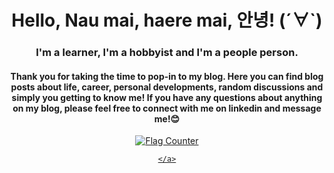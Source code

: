  <h1 style="text-align: center;"> Hello, Nau mai, haere mai,  안녕! (´∀`) </h1> 
 <h3 style="text-align: center;"> I'm a learner, I'm a hobbyist and I'm a people person.  </h3>  
 <h4 style="text-align: center;"> Thank you for taking the time to pop-in to my blog. Here you can find blog posts about life, career, personal developments, random discussions and simply you getting to know me! If you have any questions about anything on my blog, please feel free to connect with me on linkedin and message me!😊 </h4>  

<div align="center">
    <a href="https://info.flagcounter.com/xhAf">
        <img src="https://api.allorigins.win/raw?url=https://s01.flagcounter.com/count2/xhAf/bg_FBD9FF/txt_000000/border_CBA5CC/columns_2/maxflags_10/viewers_0/labels_0/pageviews_0/flags_0/percent_0/" 
     alt="Flag Counter">

    </a>
</div>
